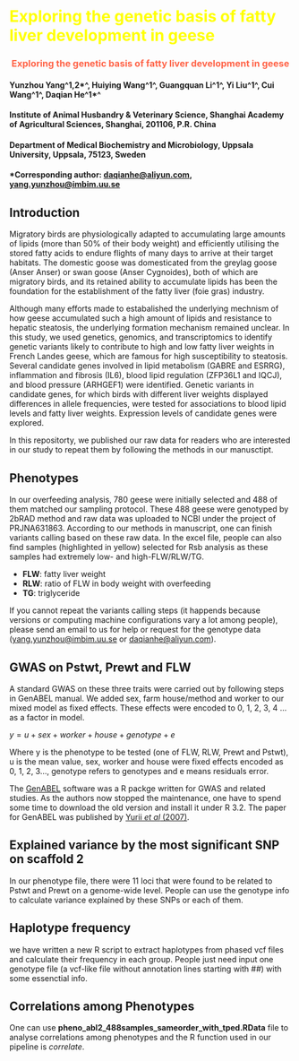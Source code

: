 
<h1 style="color:yellow;">Exploring the genetic basis of fatty liver development in geese</h1>
<p align="center"><h3 style="color:Tomato;text-align:center;">Exploring the genetic basis of fatty liver development in geese</h3></p>


#### Yunzhou Yang^1,2\*^, Huiying Wang^1^, Guangquan Li^1^, Yi Liu^1^, Cui Wang^1^, Daqian He^1\*^

#### Institute of Animal Husbandry & Veterinary Science, Shanghai Academy of Agricultural Sciences, Shanghai, 201106, P.R. China

#### Department of Medical Biochemistry and Microbiology, Uppsala University, Uppsala, 75123, Sweden

#### *Corresponding author: daqianhe@aliyun.com, yang.yunzhou@imbim.uu.se 


## Introduction
Migratory birds are physiologically adapted to accumulating large amounts of lipids (more than 50% of their body weight) and efficiently utilising the stored fatty acids to endure flights of many days to arrive at their target habitats. The domestic goose was domesticated from the greylag goose (Anser Anser) or swan goose (Anser Cygnoides), both of which are migratory birds, and its retained ability to accumulate lipids has been the foundation for the establishment of the fatty liver (foie gras) industry.

Although many efforts made to estabalished the underlying mechnism of how geese accumulated such a high amount of lipids and resistance to hepatic steatosis, the underlying formation mechanism remained unclear. In this study, we used genetics, genomics, and transcriptomics to identify genetic variants likely to contribute to high and low fatty liver weights in French Landes geese, which are famous for high susceptibility to steatosis. Several candidate genes involved in lipid metabolism (GABRE and ESRRG), inflammation and fibrosis (IL6), blood lipid regulation (ZFP36L1 and IQCJ), and blood pressure (ARHGEF1) were identified. Genetic variants in candidate genes, for which birds with different liver weights displayed differences in allele frequencies, were tested for associations to blood lipid levels and fatty liver weights. Expression levels of candidate genes were explored. 

In this repositorty, we published our raw data for readers who are interested in our study to repeat them by following the methods in our manusctipt.

## Phenotypes
In our overfeeding analysis, 780 geese were initially selected and 488 of them matched our sampling protocol. These 488 geese were genotyped by 2bRAD method and raw data was uploaded to NCBI under the project of PRJNA631863. According to our methods in manuscript, one can finish variants calling based on these raw data.
In the excel file, people can also find samples (highlighted in yellow) selected for Rsb analysis as these samples had extremely low- and high-FLW/RLW/TG.
  
  - **FLW**: fatty liver weight
  - **RLW**: ratio of FLW in body weight with overfeeding
  - **TG**: triglyceride
  
If you cannot repeat the variants calling steps (it happends because versions or computing machine configurations vary a lot among people), please send an email to us for help or request for the genotype data (yang.yunzhou@imbim.uu.se or daqianhe@aliyun.com).

## GWAS on Pstwt, Prewt and FLW
A standard GWAS on these three traits were carried out by following steps in GenABEL manual. We added sex, farm house/method and worker to our mixed model as fixed effects. These effects were encoded to 0, 1, 2, 3, 4 ... as a factor in model.

 $y = u+sex+worker+house+genotype+e$

Where y is the phenotype to be tested (one of FLW, RLW, Prewt and Pstwt), u is the mean value, sex, worker and house were fixed effects encoded as 0, 1, 2, 3..., genotype refers to genotypes and e means residuals error.

The [GenABEL](https://cran.r-project.org/web/packages/GenABEL/index.html) software was a R packge written for GWAS and related studies. As the authors now stopped the maintenance, one have to spend some time to download the old version and install it under R 3.2. The paper for GenABEL was published by [Yurii *et al* (2007)](https://academic.oup.com/bioinformatics/article/23/10/1294/198080).



## Explained variance by the most significant SNP on scaffold 2
In our phenotype file, there were 11 loci that were found to be related to Pstwt and Prewt on a genome-wide level. People can use the genotype info to calculate variance explained by these SNPs or each of them.
## Haplotype frequency
we have written a new R script to extract haplotypes from phased vcf files and calculate their frequency in each group. People just need input one genotype file (a vcf-like file without annotation lines starting with ##) with some essenctial info.
## Correlations among Phenotypes
One can use **pheno_abl2_488samples_sameorder_with_tped.RData** file to analyse correlations among phenotypes and the R function used in our pipeline is *correlate*.
